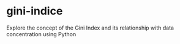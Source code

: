 # gini-indice
Explore the concept of the Gini Index and its relationship with data concentration using Python
